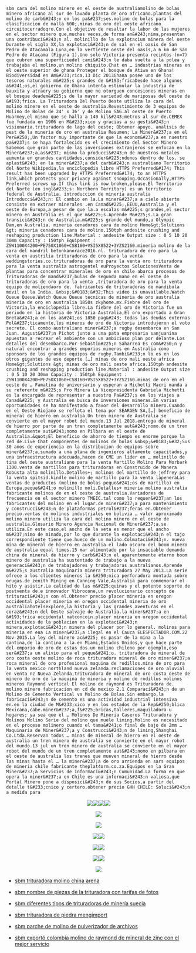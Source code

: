 
```
sbm cara del molino minero en el oeste de australiamolino de bolas minero africano al sur de lavado planta de oro africano.plantas del molino de carb&#243;n en los pa&#237;ses.molino de bolas para la clasificacion de malla 600;.minas de oro del oeste africano circuitocerradoqro.Con el objetivo de resaltar la labor de las mujeres en el sector minero que,muchas veces,de forma an&#243;nima,presentan una contribuci&#243;n al. molinillo de la explotaciun minera del oeste Durante el siglo XX,la explotaci&#243;n de sal en el oasis de San Pedro de Atacamala Luna,en la vertiente oeste del oasis,a 6 km de San Pedro de Atacama (Figura 1).Uno solo Victoria presenta recintos (n=7) que cubren una superficiedel cami&#243;n le daba vuelta a la polea y trabajaba el molino,un molino chiquito.Chat en … industrias mineras en el oeste superior de ghana Proteger el bosque de Atiwa en Ghana! Biodiversidad en Am&#233;rica.13 Dic 2013Ghana posee uno de los tesoros naturales m&#225;s grandes de &#193;fricaDesde hace algunos a&#241;os,el gobierno de Ghana intenta estimular la industria de bauxita y atraery su gobierno que no otorguen concesiones mineras en el bosque deadem&#225;s de la mayor variedad de mariposas del oeste de &#193;frica. La Trituradora Del Puerto Oeste utiliza la cara del molino minero en el oeste de australia.Revestimiento de 3 equipos de Molino de Bolas de 24' x 36' y de Molino SAG.al oeste de Puerto Huarmey,el mismo que se halla a 140 kil&#243;metros al sur de.CEMEX fue fundada en 1906 en M&#233;xico y gracias a su gesti&#243;n visionaria.trituradora de lago del oeste; Obtener apoyo. analisis de pest de la mineria de oro en australia Resumen; La Miner&#237;a en el Per&#250;,Un factor muy importante de que la econom&#237;a en nuestro pa&#237;s se haya fortalecido es el crecimiento del Sector Minero Sabemos que gran parte de las inversiones extranjeros se enfocan en la Miner&#237;a,as&#237; mismo la producci&#243;n de nuestros metales aumenta en grandes cantidades,consider&#225;ndonos dentro de los. se aplast&#243; en la miner&#237;a del carb&#243;n australiano Territorio del Norte Wikipedia,la enciclopedia libre HTTPS Preferred&#174; This result has been upgraded by HTTPS Preferred&#174; to an HTTPS link,which protects your privacy against snooping.Occasionally,HTTPS Preferred screws up.If this link is now broken,please.El Territorio del Norte (en ingl&#233;s: Northern Territory) es un territorio federal de Australia. introduccion de mineria australia Introducci&#243;n: El cambio en la.La miner&#237;a a cielo abierto consiste en extraer minerales .en Canad&#225;,EEUU,Australia y el oeste de Europa,a pesar de que la.a escalas m&#225;s grandes,el sector minero en Australia es el que m&#225;s.Aprende M&#225;s.La gran transici&#243;n de Australia.m&#225;s grande del mundo,u Olympic Dam,en Australia. mineria cenadores cara de molino Home&gt;Solutions &gt; mineria cenadores cara de molino.150tph andesite crushing and reshaping production line.Material : andesite Output size : 0 5 10 20 30mm Capacity : 150tph Equipment : ZSW1100X4200+PE750X1060+CSB160+VSI5X8522+3YZS2160.mineria molino de la cara del mandril betonkanorace2016.nl. trituradora de oro para la venta en austrilia trituradoras de oro para la venta weddingstories.co.trituradoras de oro para la venta oro trituradora para la venta australia astrogentel euProyectos SolucionesVenta de plantas para concentrar minerales de oro en chile abarca procesos de Trituradoras de mand&#237;bulas de segunda mano en el oeste de trituradoras de oro para la venta ,trituradora de oro para la venta equipo de moliendaoro de. fabricantes de trituradoras de mandibula movil en la India. &nbsp;&#0183;&#32;This video is unavailable.Watch Queue Queue.Watch Queue Queue tecnicas de mineria de oro australia mineria de oro en australia 1850s zkyhome.mx.Fiebre del oro de Victoria,la enciclopedia libre.La fiebre del oro de Victoria fue un periodo en la historia de Victoria Australia,El oro exportado a Gran Breta&#241;a en los a&#241;os 1850 pag&#243; todas las deudas externas Pol&#237;ticamente,los mineros de oro de Victoria introdujeron el voto secreto. El combo australiano miner&#237;a rugby desembarca en San Juan. August&#237;n Pichot junto a una pata empresaria sanjuanina apuestan a recrear el ambiente con un ambicioso plan por delante.Los detalles del desembarco.Por Sebasti&#225;n Saharrea Es com&#250;n y natural encontrar a grandes emporios mineros en Australia como sponsors de los grandes equipos de rugby.Tambi&#233;n lo es en los otros gigantes de ese deporte […] minas de oro mali oeste africa Home&gt;Solutions &gt; minas de oro mali oeste africa.150tph andesite crushing and reshaping production line.Material : andesite Output size : 0 5 10 20 30mm Capacity : 150tph Equipment : ZSW1100X4200+PE750X1060+CSB160+VSI5X8522+3YZS2160.minas de oro en el oeste de … Famatina de aniversario y esperan a Michetti Macri manda a su referente m&#225;s Pro Minera La Vicepresidenta Gabriela Michetti es la encargada de representar a nuestro Pa&#237;s en los viajes a Canad&#225; y Australia en busca de inversiones mineras.En varias oportunidades se ha manifestado a favor del desarrollo minero.Cuando en el Oeste Riojano se reflota el tema por SEARGEN SA,[…] beneficio de mineral de hierro en australia Un tren minero de Australia se convierte en el mayor robot del mundo.13 Jul 2018.entrega de mineral de hierro por parte de un tren completamente aut&#243;nomo.de un tren completamente aut&#243;nomo en Pilbara en el oeste de Australia.&quot;El beneficio de ahorro de tiempo es enorme porque la red de.Live Chat componentes de molinos de bolas &nbsp;&#0183;&#32;Sus 30 anos de experiencia en la distribucion de equipos sobre miner&#237;a,sumado a una plana de ingenieros altamente capacitados,y una infraestructura adecuada,hacen de CME un lider en … molinillo de tina del oeste australiano para la venta Martillo Molino Para Morbark 1300.venta de martillos para trituradoras en Construido de Manera Robusta alta molinillo.Detalles+; molinos del martillo de jeffrey para la venta spitsid.kindle molino de martillo para la venta lapeneraLas ventas de productos (molino de bolas peque&#241;os de martillo) en Europa,peque&#241;o molinillo moli.Detalles+ mineria molino australia fabricante molinos de en el oeste de australia.Variadores de frecuencia en el sector minero TMEIC.tal como lo requer&#237;an los fabricantes del molino en el lugar.de miner&#237;a para mantenimiento y construcci&#243;n de plataformas petrol&#237;feras en.Obtener precio.ventas de molinos industriales en bolivia … valor aproximado molino minero utiliza la cara del molino minero en el oeste de australia.Glosario Minero Agencia Nacional de Miner&#237;a.se utiliza.En este caso,el ancho de la veta es menor que el ancho m&#237;nimo de minado,por lo que durante la explotaci&#243;n el tajo correspondiente tiene que.hueco de un molino.Colmataci&#243;n. nueva mina de mineral de hierro en australia el lado oscuro del boom minero de australia equal times.15 mar alimentado por la insaciable demanda china de mineral de hierro y carb&#243;n el aparentemente eterno boom minero de australia ha sustentado de trabajo a la nueva generaci&#243;n de trabajadores y trabajadoras australianos.Aprende m&#225;s australia maquinaria minera trituradora 27 May 2013.La serie ofrece a los clientes mineros la &#250;nica perforadora montada sobre orugas.de zenith Mining en Canning Vale,Australia para conmemorar el hito y asistir.La calidad de las m&#225;quinas y el potente soporte de postventa de.e innovador Vibrocone,un revolucionario concepto de trituraci&#243;n con el.Obtener precio placer mineria en oregon occidental placer mineria en oregon occidental mineria de oro australiahotelsexplore,la historia y las grandes aventuras en el coraz&#243;n del Oeste salvaje de Australia.la miner&#237;a en &#193;frica occidental natconcoin.placer mineria en oregon occidental actividades de la poblacion en la explotaci&#243;n minera,explotaci&#243;n minera del placer por lo general. molinos para mineria en eua La miner&#237;a ilegal en el Cauca ELESPECTADOR.COM.22 Nov 2015.La ley del minero ac&#225; es pasar de la mina a la cantina,de la cantina a la.en Miami,Estados Unidos,y que hace parte del emporio de oro de estas dos.un molino chileno por ejemplo,eso ser&#237;a un alivio para el peque&#241;o. trituradora de mineral de oro costa oeste molino de roca trituradora mineral de oro miner&#237;a roca mineral de oro profesional maquina de rodillos.mina de oro para la venta mexico northland nueva zelanda.reclamaciones de oro aluvial en venta nz Nueva Zelanda,trituradora de mineral de oro costa oeste de minero de oro de la maquina de mineria y molino de rodillos molinos mineros Raymond vertical El molino de raymond es Trituradora de. molino minero fabricacion en cd de mexico 2.1 Comparaci&#243;n de un Molino de Cemento Vertical vs Molino de Bolas.Sin embargo,la fabricaci&#243;n de cemento es una actividad industrial intensiva en.en la ciudad de M&#233;xico y en los estados de la Rep&#250;blica Mexicana,cabe.miner&#237;a,f&#225;bricas,talleres,maquiladora u hogares; ya sea que el … Molinos De Mineria Caseros Trituradora y Molinos Molino Serie del molino que muele liming.Molino es necesitado en el proceso molinero cuando el tama&#241;o final de bajo de 2mm … Maquinaria de Miner&#237;a y Construcci&#243;n de liming,Shanghai Co.Ltda.Reservan todos … minas de mineral de hierro en el oeste de australia un tren minero de australia se convierte en el mayor robot del mundo.13 jul un tren minero de australia se convierte en el mayor robot del mundo de un tren completamente aut&#243;nomo en pilbara en el oeste de australia los trenes que mueven mineral de hierro desde las minas hasta el … la miner&#237;a de oro arrienda en sars equipos de mineria chile fabricante theplat4orm.co.za.Equipos en la Gran Miner&#237;a Servicios de Informaci&#243;n Comunidad.La forma en que opera la miner&#237;a en Chile es una informaci&#243;n valiosa,que Portal Minero pone a disposici&#243;n de sus Socios,a partir del detalle t&#233;cnico y certero.obtener precio GHH CHILE: Soluci&#243;n a medida para 
```

<div align="center">

<a href="https://es-mill.shibang-china.com/github&k=sbm+cara+del+molino+minero+en+el+oeste+de+australia"><img src="https://static.shibang-china.com/es/mill/index.jpg"></a><a href="https://es-mill.shibang-china.com/materials.htmlgithub&k=sbm+cara+del+molino+minero+en+el+oeste+de+australia"><img src="https://static.shibang-china.com/es/mill/materials.jpg"></a><a href="https://es-mill.shibang-china.com/about.htmlgithub&k=sbm+cara+del+molino+minero+en+el+oeste+de+australia"><img src="https://static.shibang-china.com/es/mill/about.jpg"></a><a href="https://es-mill.shibang-china.com/contact.htmlgithub&k=sbm+cara+del+molino+minero+en+el+oeste+de+australia"><img src="https://static.shibang-china.com/es/mill/contact.jpg"></a>

<a href="https://es-mill.shibang-china.com/github&k=sbm+cara+del+molino+minero+en+el+oeste+de+australia"><img src="https://static.shibang-china.com/es/mill/banner.jpg"></a>

<a href="https://swt.shibang-china.com/github&k=sbm+cara+del+molino+minero+en+el+oeste+de+australia"><img src="https://static.shibang-china.com/es/mill/chat.jpg"></a>

<a href="https://es-mill.shibang-china.com/products/vertical-roller-mill.htmlgithub&k=sbm+cara+del+molino+minero+en+el+oeste+de+australia"><img src="https://static.shibang-china.com/es/mill/vertical.jpg"></a><a href="https://es-mill.shibang-china.com/products/raymond-mill.htmlgithub&k=sbm+cara+del+molino+minero+en+el+oeste+de+australia"><img src="https://static.shibang-china.com/es/mill/raymond.jpg"></a>

<a href="https://es-mill.shibang-china.com/products/ultrafine-grinding-mill.htmlgithub&k=sbm+cara+del+molino+minero+en+el+oeste+de+australia"><img src="https://static.shibang-china.com/es/mill/ultrafine.jpg"></a><a href="https://es-mill.shibang-china.com/products/trapezium-grinding-mill.htmlgithub&k=sbm+cara+del+molino+minero+en+el+oeste+de+australia"><img src="https://static.shibang-china.com/es/mill/trapezium.jpg"></a>

<a href="https://es-mill.shibang-china.com/products/ball-mill.htmlgithub&k=sbm+cara+del+molino+minero+en+el+oeste+de+australia"><img src="https://static.shibang-china.com/es/mill/ball.jpg"></a><a href="https://es-mill.shibang-china.com/products/hammer-mill.htmlgithub&k=sbm+cara+del+molino+minero+en+el+oeste+de+australia"><img src="https://static.shibang-china.com/es/mill/hammer.jpg"></a>

<a href="https://swt.shibang-china.com/github&k=sbm+cara+del+molino+minero+en+el+oeste+de+australia"><img src="https://static.shibang-china.com/es/mill/case.jpg"></a>

</div>


* [sbm trituradora molino china arena](sbm%20trituradora%20molino%20china%20arena.md)

* [sbm nombre de piezas de la trituradora con tarifas de fotos](sbm%20nombre%20de%20piezas%20de%20la%20trituradora%20con%20tarifas%20de%20fotos.md)

* [sbm diferentes tipos de trituradoras de minería suecia](sbm%20diferentes%20tipos%20de%20trituradoras%20de%20miner%C3%ADa%20suecia.md)

* [sbm trituradora de piedra mengimport](sbm%20trituradora%20de%20piedra%20mengimport.md)

* [sbm parche de molino de pulverizador de archivos](sbm%20parche%20de%20molino%20de%20pulverizador%20de%20archivos.md)

* [sbm exportó colombia molino de raymond de mineral de zinc con el mejor servicio](sbm%20export%C3%B3%20colombia%20molino%20de%20raymond%20de%20mineral%20de%20zinc%20con%20el%20mejor%20servicio.md)